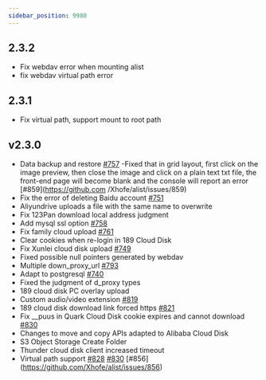 ```yaml
---
sidebar_position: 9980
---
```


## 2.3.2
- Fix webdav error when mounting alist
- fix webdav virtual path error

## 2.3.1
- Fix virtual path, support mount to root path

## v2.3.0

- Data backup and restore [#757](https://github.com/Xhofe/alist/issues/757)
-Fixed that in grid layout, first click on the image preview, then close the image and click on a plain text txt file, the front-end page will become blank and the console will report an error [#859](https://github.com /Xhofe/alist/issues/859)
- Fix the error of deleting Baidu account [#751](https://github.com/Xhofe/alist/issues/751)
- Aliyundrive uploads a file with the same name to overwrite
- Fix 123Pan download local address judgment
- Add mysql ssl option [#758](https://github.com/Xhofe/alist/issues/758)
- Fix family cloud upload [#761](https://github.com/Xhofe/alist/issues/761)
- Clear cookies when re-login in 189 Cloud Disk
- Fix Xunlei cloud disk upload [#749](https://github.com/Xhofe/alist/issues/749)
- Fixed possible null pointers generated by webdav
- Multiple down_proxy_url [#793](https://github.com/Xhofe/alist/issues/793)
- Adapt to postgresql [#740](https://github.com/Xhofe/alist/issues/740)
- Fixed the judgment of d_proxy types
- 189 cloud disk PC overlay upload
- Custom audio/video extension [#819](https://github.com/Xhofe/alist/issues/819)
- 189 cloud disk download link forced https [#821](https://github.com/Xhofe/alist/issues/821)
- Fix __puus in Quark Cloud Disk cookie expires and cannot download [#830](https://github.com/Xhofe/alist/issues/830)
- Changes to move and copy APIs adapted to Alibaba Cloud Disk
- S3 Object Storage Create Folder
- Thunder cloud disk client increased timeout
- Virtual path support [#828](https://github.com/Xhofe/alist/issues/828) [#830](https://github.com/Xhofe/alist/issues/830) [#856] (https://github.com/Xhofe/alist/issues/856)